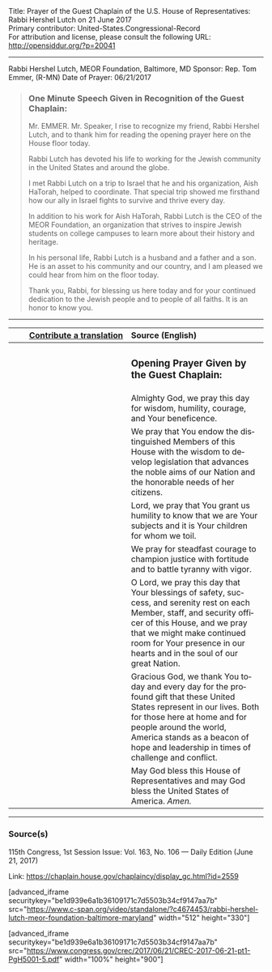 <html>
<head></head>
<body>
Title: Prayer of the Guest Chaplain of the U.S. House of Representatives: Rabbi Hershel Lutch on 21 June 2017<br />
Primary contributor: United-States.Congressional-Record<br />
For attribution and license, please consult the following URL: <a href="http://opensiddur.org/?p=20041">http://opensiddur.org/?p=20041</a>
<p />
<hr />

Rabbi Hershel Lutch, MEOR Foundation, Baltimore, MD
Sponsor: Rep. Tom Emmer, (R-MN)
Date of Prayer: 06/21/2017

<blockquote>
<h3>One Minute Speech Given in Recognition of the Guest Chaplain:</h3>
Mr. EMMER. Mr. Speaker, I rise to recognize my friend, Rabbi Hershel Lutch, and to thank him for reading the opening prayer here on the House floor today.

Rabbi Lutch has devoted his life to working for the Jewish community in the United States and around the globe.

I met Rabbi Lutch on a trip to Israel that he and his organization, Aish HaTorah, helped to coordinate. That special trip showed me firsthand how our ally in Israel fights to survive and thrive every day.

In addition to his work for Aish HaTorah, Rabbi Lutch is the CEO of the MEOR Foundation, an organization that strives to inspire Jewish students on college campuses to learn more about their history and heritage.

In his personal life, Rabbi Lutch is a husband and a father and a son. He is an asset to his community and our country, and I am pleased we could hear from him on the floor today.

Thank you, Rabbi, for blessing us here today and for your continued dedication to the Jewish people and to people of all faiths. It is an honor to know you.
</blockquote>

<hr />

<table style="margin-left: auto;margin-right: auto;" class="draggable">
<thead><tr><th id="x" style="text-align: right;"><a href="/contributing/upload/">Contribute a translation</a></th><th style="text-align: left;">Source (English)</th></tr></thead>
<tbody>
<tr><td style="vertical-align:top;" width="46%">
<div class="liturgy" lang="he">

</span></div></td>
 
<td style="vertical-align:top;" width="53%">
<div class="english" lang="en">
<h3>Opening Prayer Given by the Guest Chaplain:</h3>
</div></td></tr>


<tr><td style="vertical-align:top;" width="46%">
<div class="liturgy" lang="he">

</span></div></td>
 
<td style="vertical-align:top;" width="53%">
<div class="english" lang="en">
Almighty God, 
we pray this day 
for wisdom, 
humility, 
courage, 
and Your beneficence.
</div></td></tr>


<tr><td style="vertical-align:top;" width="46%">
<div class="liturgy" lang="he">

</span></div></td>
 
<td style="vertical-align:top;" width="53%">
<div class="english" lang="en">
We pray that You endow the distinguished Members of this House 
with the wisdom to develop legislation 
that advances the noble aims of our Nation 
and the honorable needs of her citizens.
</div></td></tr>


<tr><td style="vertical-align:top;" width="46%">
<div class="liturgy" lang="he">

</span></div></td>
 
<td style="vertical-align:top;" width="53%">
<div class="english" lang="en">
Lord, 
we pray that You grant us humility 
to know that we are Your subjects 
and it is Your children for whom we toil.
</div></td></tr>


<tr><td style="vertical-align:top;" width="46%">
<div class="liturgy" lang="he">

</span></div></td>
 
<td style="vertical-align:top;" width="53%">
<div class="english" lang="en">
We pray for steadfast courage 
to champion justice with fortitude 
and to battle tyranny with vigor.
</div></td></tr>


<tr><td style="vertical-align:top;" width="46%">
<div class="liturgy" lang="he">

</span></div></td>
 
<td style="vertical-align:top;" width="53%">
<div class="english" lang="en">
O Lord, 
we pray this day 
that Your blessings of safety, success, and serenity 
rest on each Member, staff, and security officer of this House, 
and we pray 
that we might make continued room for Your presence 
in our hearts 
and in the soul of our great Nation.
</div></td></tr>


<tr><td style="vertical-align:top;" width="46%">
<div class="liturgy" lang="he">

</span></div></td>
 
<td style="vertical-align:top;" width="53%">
<div class="english" lang="en">
Gracious God, 
we thank You today and every day 
for the profound gift that these United States represent in our lives. 
Both for those here at home 
and for people around the world, 
America stands as a beacon of hope and leadership 
in times of challenge and conflict.
</div></td></tr>


<tr><td style="vertical-align:top;" width="46%">
<div class="liturgy" lang="he">

</span></div></td>
 
<td style="vertical-align:top;" width="53%">
<div class="english" lang="en">
May God bless this House of Representatives 
and may God bless the United States of America. 
<em>Amen.</em>
</div></td></tr>
</tbody></table>

<hr />

<h3>Source(s)</h3>

115th Congress, 1st Session
Issue: Vol. 163, No. 106 — Daily Edition (June 21, 2017)

Link: <a href="https://chaplain.house.gov/chaplaincy/display_gc.html?id=2559">https://chaplain.house.gov/chaplaincy/display_gc.html?id=2559</a>

[advanced_iframe securitykey="be1d939e6a1b36109171c7d5503b34cf9147aa7b" src="https://www.c-span.org/video/standalone/?c4674453/rabbi-hershel-lutch-meor-foundation-baltimore-maryland" width="512" height="330"]

[advanced_iframe securitykey="be1d939e6a1b36109171c7d5503b34cf9147aa7b" src="https://www.congress.gov/crec/2017/06/21/CREC-2017-06-21-pt1-PgH5001-5.pdf" width="100%" height="900"]
</body>
</html>